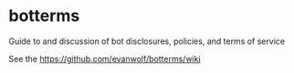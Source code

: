 # botterms
Guide to and discussion of bot disclosures, policies, and terms of service

See the https://github.com/evanwolf/botterms/wiki 
